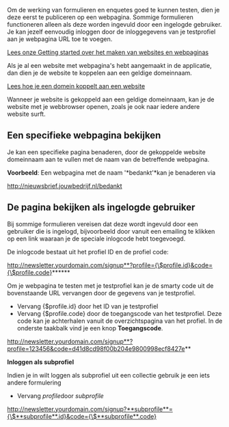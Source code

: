 Om de werking van formulieren en enquetes goed te kunnen testen, dien je
deze eerst te publiceren op een webpagina. Sommige formulieren
functioneren alleen als deze worden ingevuld door een ingelogde
gebruiker. Je kan jezelf eenvoudig inloggen door de inloggegevens van je
testprofiel aan je webpagina URL toe te voegen.

[Lees onze Getting started over het maken van websites en
webpaginas](http://www.copernica.com/nl/ondersteuning/beginnen-met-websites-en-webpaginas)

Als je al een website met webpagina's hebt aangemaakt in de applicatie,
dan dien je de website te koppelen aan een geldige domeinnaam.

[Lees hoe je een domein koppelt aan een
website](http://www.copernica.com/nl/ondersteuning/een-domeinnaam-koppelen-aan-een-website)

Wanneer je website is gekoppeld aan een geldige domeinnaam, kan je de
website met je webbrowser openen, zoals je ook naar iedere andere
website surft.

Een specifieke webpagina bekijken
---------------------------------

Je kan een specifieke pagina benaderen, door de gekoppelde website
domeinnaam aan te vullen met de naam van de betreffende webpagina.

**Voorbeeld**: Een webpagina met de naam '*bedankt'*kan je benaderen via

http://nieuwsbrief.jouwbedrijf.nl/bedankt

De pagina bekijken als ingelogde gebruiker
------------------------------------------

Bij sommige formulieren vereisen dat deze wordt ingevuld door een
gebruiker die is ingelogd, bijvoorbeeld door vanuit een emailing te
klikken op een link waaraan je de speciale inlogcode hebt toegevoegd.

De inlogcode bestaat uit het profiel ID en de profiel code:

http://newsletter.yourdomain.com/signup**?profile={\$profile.id}&code={\$profile.code}******

Om je webpagina te testen met je testprofiel kan je de smarty code uit
de bovenstaande URL vervangen door de gegevens van je testprofiel.

-   Vervang {\$profile.id} door het ID van je testprofiel
-   Vervang {\$profile.code} door de toegangscode van het testprofiel.
    Deze code kan je achterhalen vanuit de overzichtspagina van het
    profiel. In de onderste taakbalk vind je een knop **Toegangscode**.

http://newsletter.yourdomain.com/signup**?profile=123456&code=d41d8cd98f00b204e9800998ecf8427e**

**Inloggen als subprofiel**

Indien je in wilt loggen als subprofiel uit een collectie gebruik je een
iets andere formulering

-   Vervang *profile*door *subprofile*

http://newsletter.yourdomain.com/signup?**subprofile**={\$**subprofile**.id}&code={\$**subprofile**.code}
